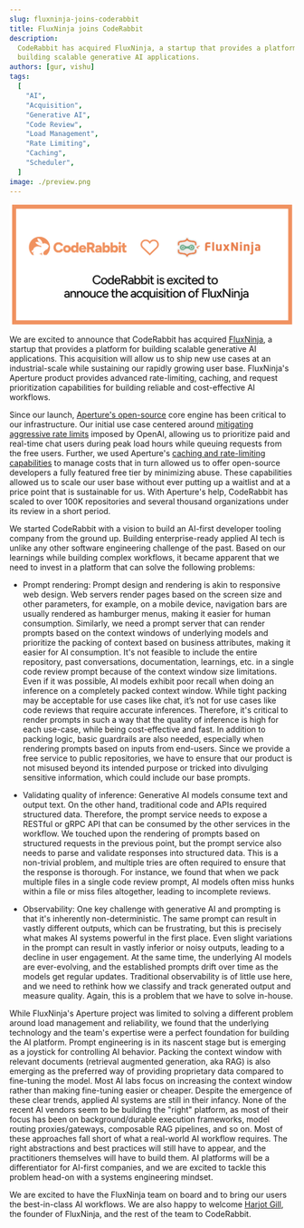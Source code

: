 ```yaml
---
slug: fluxninja-joins-coderabbit
title: FluxNinja joins CodeRabbit
description:
  CodeRabbit has acquired FluxNinja, a startup that provides a platform for
  building scalable generative AI applications.
authors: [gur, vishu]
tags:
  [
    "AI",
    "Acquisition",
    "Generative AI",
    "Code Review",
    "Load Management",
    "Rate Limiting",
    "Caching",
    "Scheduler",
  ]
image: ./preview.png
---
```


![FluxNinja joins CodeRabbit](./preview.png)

We are excited to announce that CodeRabbit has acquired
[FluxNinja](https://fluxninja.com), a startup that provides a platform for
building scalable generative AI applications. This acquisition will allow us to
ship new use cases at an industrial-scale while sustaining our rapidly growing
user base. FluxNinja's Aperture product provides advanced rate-limiting,
caching, and request prioritization capabilities for building reliable and
cost-effective AI workflows.

<!--truncate-->

Since our launch,
[Aperture's open-source](https://github.com/fluxninja/aperture) core engine has
been critical to our infrastructure. Our initial use case centered around
[mitigating aggressive rate limits](../openai-rate-limits-2023-10-23/blog.md)
imposed by OpenAI, allowing us to prioritize paid and real-time chat users
during peak load hours while queuing requests from the free users. Further, we
used Aperture's
[caching and rate-limiting capabilities](../how-we-built-cost-effective-generative-ai-application-2023-12-23/blog.md)
to manage costs that in turn allowed us to offer open-source developers a fully
featured free tier by minimizing abuse. These capabilities allowed us to scale
our user base without ever putting up a waitlist and at a price point that is
sustainable for us. With Aperture's help, CodeRabbit has scaled to over 100K
repositories and several thousand organizations under its review in a short
period.

We started CodeRabbit with a vision to build an AI-first developer tooling
company from the ground up. Building enterprise-ready applied AI tech is unlike
any other software engineering challenge of the past. Based on our learnings
while building complex workflows, it became apparent that we need to invest in a
platform that can solve the following problems:

- Prompt rendering: Prompt design and rendering is akin to responsive web
  design. Web servers render pages based on the screen size and other
  parameters, for example, on a mobile device, navigation bars are usually
  rendered as hamburger menus, making it easier for human consumption.
  Similarly, we need a prompt server that can render prompts based on the
  context windows of underlying models and prioritize the packing of context
  based on business attributes, making it easier for AI consumption. It's not
  feasible to include the entire repository, past conversations, documentation,
  learnings, etc. in a single code review prompt because of the context window
  size limitations. Even if it was possible, AI models exhibit poor recall when
  doing an inference on a completely packed context window. While tight packing
  may be acceptable for use cases like chat, it’s not for use cases like code
  reviews that require accurate inferences. Therefore, it's critical to render
  prompts in such a way that the quality of inference is high for each use-case,
  while being cost-effective and fast. In addition to packing logic, basic
  guardrails are also needed, especially when rendering prompts based on inputs
  from end-users. Since we provide a free service to public repositories, we
  have to ensure that our product is not misused beyond its intended purpose or
  tricked into divulging sensitive information, which could include our base
  prompts.

- Validating quality of inference: Generative AI models consume text and output
  text. On the other hand, traditional code and APIs required structured data.
  Therefore, the prompt service needs to expose a RESTful or gRPC API that can
  be consumed by the other services in the workflow. We touched upon the
  rendering of prompts based on structured requests in the previous point, but
  the prompt service also needs to parse and validate responses into structured
  data. This is a non-trivial problem, and multiple tries are often required to
  ensure that the response is thorough. For instance, we found that when we pack
  multiple files in a single code review prompt, AI models often miss hunks
  within a file or miss files altogether, leading to incomplete reviews.

- Observability: One key challenge with generative AI and prompting is that it's
  inherently non-deterministic. The same prompt can result in vastly different
  outputs, which can be frustrating, but this is precisely what makes AI systems
  powerful in the first place. Even slight variations in the prompt can result
  in vastly inferior or noisy outputs, leading to a decline in user engagement.
  At the same time, the underlying AI models are ever-evolving, and the
  established prompts drift over time as the models get regular updates.
  Traditional observability is of little use here, and we need to rethink how we
  classify and track generated output and measure quality. Again, this is a
  problem that we have to solve in-house.

While FluxNinja's Aperture project was limited to solving a different problem
around load management and reliability, we found that the underlying technology
and the team's expertise were a perfect foundation for building the AI platform.
Prompt engineering is in its nascent stage but is emerging as a joystick for
controlling AI behavior. Packing the context window with relevant documents
(retrieval augmented generation, aka RAG) is also emerging as the preferred way
of providing proprietary data compared to fine-tuning the model. Most AI labs
focus on increasing the context window rather than making fine-tuning easier or
cheaper. Despite the emergence of these clear trends, applied AI systems are
still in their infancy. None of the recent AI vendors seem to be building the
"right" platform, as most of their focus has been on background/durable
execution frameworks, model routing proxies/gateways, composable RAG pipelines,
and so on. Most of these approaches fall short of what a real-world AI workflow
requires. The right abstractions and best practices will still have to appear,
and the practitioners themselves will have to build them. AI platforms will be a
differentiator for AI-first companies, and we are excited to tackle this problem
head-on with a systems engineering mindset.

We are excited to have the FluxNinja team on board and to bring our users the
best-in-class AI workflows. We are also happy to welcome
[Harjot Gill](https://www.linkedin.com/in/harjotsgill/), the founder of
FluxNinja, and the rest of the team to CodeRabbit.
